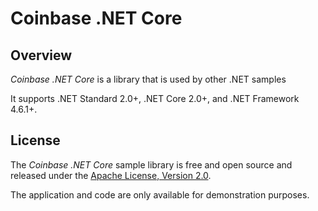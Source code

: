 # Coinbase .NET Core

## Overview

*Coinbase .NET Core* is a library that is used by other .NET samples

It supports .NET Standard 2.0+, .NET Core 2.0+, and .NET Framework 4.6.1+.

## License

The *Coinbase .NET Core* sample library is free and open source and released under the [Apache License, Version 2.0](LICENSE).

The application and code are only available for demonstration purposes.


